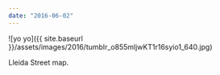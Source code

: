 ```yaml
---
date: "2016-06-02"
---
```


![yo yo]({{ site.baseurl }}/assets/images/2016/tumblr_o855mljwKT1r16syio1_640.jpg)

Lleida Street map.
